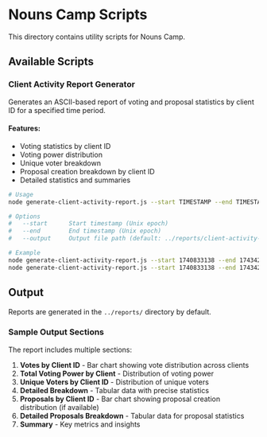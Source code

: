 # Nouns Camp Scripts

This directory contains utility scripts for Nouns Camp.

## Available Scripts

### Client Activity Report Generator

Generates an ASCII-based report of voting and proposal statistics by client ID for a specified time period.

#### Features:

- Voting statistics by client ID
- Voting power distribution
- Unique voter breakdown
- Proposal creation breakdown by client ID
- Detailed statistics and summaries

```bash
# Usage
node generate-client-activity-report.js --start TIMESTAMP --end TIMESTAMP [--output FILE]

# Options
#   --start      Start timestamp (Unix epoch)
#   --end        End timestamp (Unix epoch)
#   --output     Output file path (default: ../reports/client-activity-report.txt)

# Example
node generate-client-activity-report.js --start 1740833138 --end 1743421540
node generate-client-activity-report.js --start 1740833138 --end 1743421540 --output ../reports/march-2025-activity.txt
```

## Output

Reports are generated in the `../reports/` directory by default.

### Sample Output Sections

The report includes multiple sections:

1. **Votes by Client ID** - Bar chart showing vote distribution across clients
2. **Total Voting Power by Client** - Distribution of voting power
3. **Unique Voters by Client ID** - Distribution of unique voters
4. **Detailed Breakdown** - Tabular data with precise statistics
5. **Proposals by Client ID** - Bar chart showing proposal creation distribution (if available)
6. **Detailed Proposals Breakdown** - Tabular data for proposal statistics
7. **Summary** - Key metrics and insights